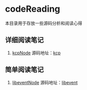 # codeReading
本目录用于存放一些源码分析和阅读心得

## 详细阅读笔记
1. [kcpNode](https://github.com/xhz636/codeReading/blob/master/kcp/kcpNote.md) 源码地址：[kcp](https://github.com/skywind3000/kcp)

## 简单阅读笔记
1. [libeventNode](https://github.com/xhz636/codeReading/blob/master/libevent/libeventNote.md) 源码地址：[libevent](http://libevent.org/)
